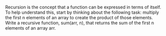 Recursion is the concept that a function can be expressed in terms of itself. 
To help understand this, start by thinking about the following task: multiply the first n elements of an array to create the product of those elements. 
Write a recursive function, sum(arr, n), that returns the sum of the first n elements of an array arr.
